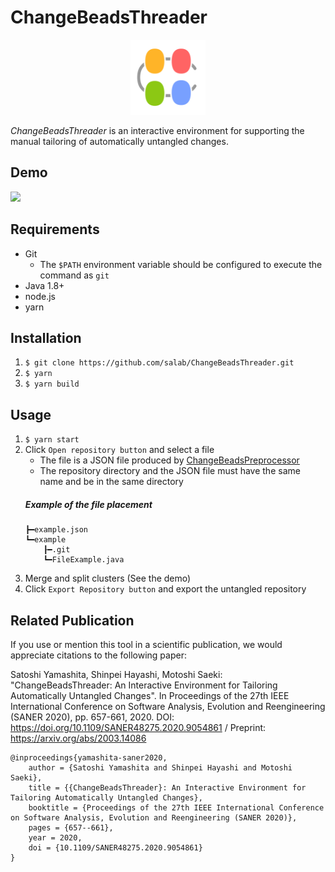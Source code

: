 # ChangeBeadsThreader
<div align="center">
  <img src="resource/cbt-icon.png?raw=true" width="120" height="120" alt=""/>
</div>

_ChangeBeadsThreader_ is an interactive environment for supporting the manual tailoring of automatically untangled changes.

## Demo
[![](https://img.youtube.com/vi/q4kNcvjpxvo/0.jpg)](https://www.youtube.com/watch?v=q4kNcvjpxvo)

## Requirements
- Git
  - The `$PATH` environment variable should be configured to execute the command as `git`
- Java 1.8+
- node.js
- yarn

## Installation
1. `$ git clone https://github.com/salab/ChangeBeadsThreader.git`
1. `$ yarn`
1. `$ yarn build`

## Usage
1. `$ yarn start`
1. Click `Open repository button` and select a file
    - The file is a JSON file produced by [ChangeBeadsPreprocessor](https://github.com/salab/ChangeBeadsPreprocessor)
    - The repository directory and the JSON file must have the same name and be in the same directory
    ##### Example of the file placement
    ```
    ┣━example.json
    ┗━example
        ┠━.git
        ┗━FileExample.java
    ```
1. Merge and split clusters (See the demo)
1. Click `Export Repository button` and export the untangled repository

## Related Publication
If you use or mention this tool in a scientific publication, we would appreciate citations to the following paper:

Satoshi Yamashita, Shinpei Hayashi, Motoshi Saeki: "ChangeBeadsThreader: An Interactive Environment for Tailoring Automatically Untangled Changes". In Proceedings of the 27th IEEE International Conference on Software Analysis, Evolution and Reengineering (SANER 2020), pp. 657-661, 2020. DOI: https://doi.org/10.1109/SANER48275.2020.9054861 / Preprint: https://arxiv.org/abs/2003.14086
```
@inproceedings{yamashita-saner2020,
    author = {Satoshi Yamashita and Shinpei Hayashi and Motoshi Saeki},
    title = {{ChangeBeadsThreader}: An Interactive Environment for Tailoring Automatically Untangled Changes},
    booktitle = {Proceedings of the 27th IEEE International Conference on Software Analysis, Evolution and Reengineering (SANER 2020)},
    pages = {657--661},
    year = 2020,
    doi = {10.1109/SANER48275.2020.9054861}
}
```
